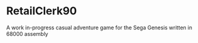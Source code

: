 # RetailClerk90
A work in-progress casual adventure game for the Sega Genesis written in 68000 assembly

